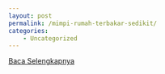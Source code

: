 ```yaml
---
layout: post
permalink: /mimpi-rumah-terbakar-sedikit/
categories:
    - Uncategorized
---
```


[Baca Selengkapnya](/04)